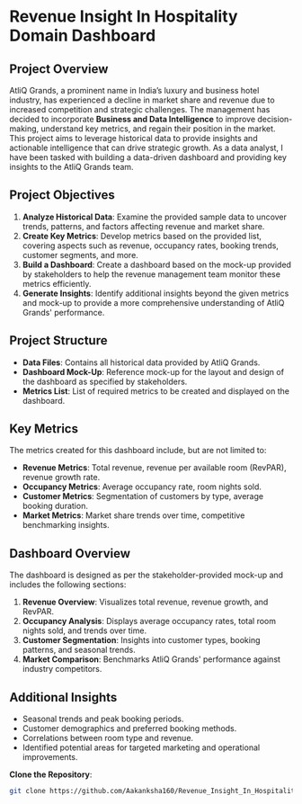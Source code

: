 # Revenue Insight In Hospitality Domain Dashboard

## Project Overview
AtliQ Grands, a prominent name in India’s luxury and business hotel industry, has experienced a decline in market share and revenue due to increased competition and strategic challenges. The management has decided to incorporate **Business and Data Intelligence** to improve decision-making, understand key metrics, and regain their position in the market. This project aims to leverage historical data to provide insights and actionable intelligence that can drive strategic growth.
As a data analyst, I have been tasked with building a data-driven dashboard and providing key insights to the AtliQ Grands team.

## Project Objectives
1. **Analyze Historical Data**: Examine the provided sample data to uncover trends, patterns, and factors affecting revenue and market share.
2. **Create Key Metrics**: Develop metrics based on the provided list, covering aspects such as revenue, occupancy rates, booking trends, customer segments, and more.
3. **Build a Dashboard**: Create a dashboard based on the mock-up provided by stakeholders to help the revenue management team monitor these metrics efficiently.
4. **Generate Insights**: Identify additional insights beyond the given metrics and mock-up to provide a more comprehensive understanding of AtliQ Grands' performance.

## Project Structure
- **Data Files**: Contains all historical data provided by AtliQ Grands.
- **Dashboard Mock-Up**: Reference mock-up for the layout and design of the dashboard as specified by stakeholders.
- **Metrics List**: List of required metrics to be created and displayed on the dashboard.

## Key Metrics

The metrics created for this dashboard include, but are not limited to:
- **Revenue Metrics**: Total revenue, revenue per available room (RevPAR), revenue growth rate.
- **Occupancy Metrics**: Average occupancy rate, room nights sold.
- **Customer Metrics**: Segmentation of customers by type, average booking duration.
- **Market Metrics**: Market share trends over time, competitive benchmarking insights.

## Dashboard Overview

The dashboard is designed as per the stakeholder-provided mock-up and includes the following sections:
1. **Revenue Overview**: Visualizes total revenue, revenue growth, and RevPAR.
2. **Occupancy Analysis**: Displays average occupancy rates, total room nights sold, and trends over time.
3. **Customer Segmentation**: Insights into customer types, booking patterns, and seasonal trends.
4. **Market Comparison**: Benchmarks AtliQ Grands' performance against industry competitors.

## Additional Insights

- Seasonal trends and peak booking periods.
- Customer demographics and preferred booking methods.
- Correlations between room type and revenue.
- Identified potential areas for targeted marketing and operational improvements.

 **Clone the Repository**:
   ```bash
   git clone https://github.com/Aakanksha160/Revenue_Insight_In_Hospitality_Domain_dashboard.git
